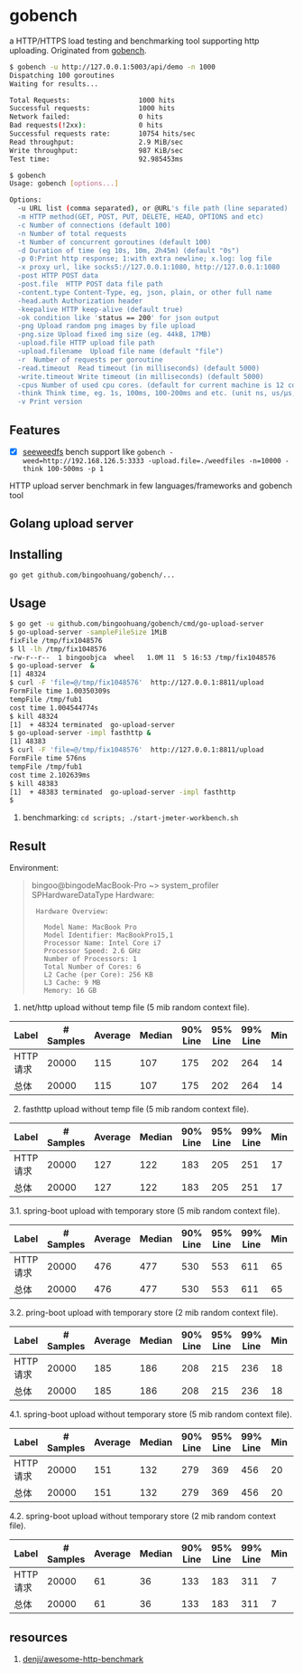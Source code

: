 # gobench

a HTTP/HTTPS load testing and benchmarking tool supporting http uploading. Originated from [gobench](https://github.com/cmpxchg16/gobench).

```bash
$ gobench -u http://127.0.0.1:5003/api/demo -n 1000
Dispatching 100 goroutines
Waiting for results...

Total Requests:                 1000 hits
Successful requests:            1000 hits
Network failed:                 0 hits
Bad requests(!2xx):             0 hits
Successful requests rate:       10754 hits/sec
Read throughput:                2.9 MiB/sec
Write throughput:               987 KiB/sec
Test time:                      92.985453ms

$ gobench
Usage: gobench [options...]

Options:
  -u URL list (comma separated), or @URL's file path (line separated)
  -m HTTP method(GET, POST, PUT, DELETE, HEAD, OPTIONS and etc)
  -c Number of connections (default 100)
  -n Number of total requests
  -t Number of concurrent goroutines (default 100)
  -d Duration of time (eg 10s, 10m, 2h45m) (default "0s")
  -p 0:Print http response; 1:with extra newline; x.log: log file
  -x proxy url, like socks5://127.0.0.1:1080, http://127.0.0.1:1080
  -post HTTP POST data
  -post.file  HTTP POST data file path
  -content.type Content-Type, eg, json, plain, or other full name
  -head.auth Authorization header
  -keepalive HTTP keep-alive (default true)
  -ok condition like 'status == 200' for json output
  -png Upload random png images by file upload
  -png.size Upload fixed img size (eg. 44kB, 17MB)
  -upload.file HTTP upload file path
  -upload.filename  Upload file name (default "file")
  -r  Number of requests per goroutine
  -read.timeout  Read timeout (in milliseconds) (default 5000)
  -write.timeout Write timeout (in milliseconds) (default 5000)
  -cpus Number of used cpu cores. (default for current machine is 12 cores)
  -think Think time, eg. 1s, 100ms, 100-200ms and etc. (unit ns, us/µs, ms, s, m, h)
  -v Print version
```

## Features

- [x] [seeweedfs](https://github.com/chrislusf/seaweedfs) bench support like `gobench -weed=http://192.168.126.5:3333 -upload.file=./weedfiles -n=10000 -think 100-500ms -p 1`

HTTP upload server benchmark in few languages/frameworks and gobench tool

## Golang upload server

## Installing

`go get github.com/bingoohuang/gobench/...`

## Usage

```bash
$ go get -u github.com/bingoohuang/gobench/cmd/go-upload-server
$ go-upload-server -sampleFileSize 1MiB
fixFile /tmp/fix1048576
$ ll -lh /tmp/fix1048576
-rw-r--r--  1 bingoobjca  wheel   1.0M 11  5 16:53 /tmp/fix1048576
$ go-upload-server  &
[1] 48324
$ curl -F 'file=@/tmp/fix1048576'  http://127.0.0.1:8811/upload
FormFile time 1.00350309s
tempFile /tmp/fub1
cost time 1.004544774s
$ kill 48324
[1]  + 48324 terminated  go-upload-server
$ go-upload-server -impl fasthttp &
[1] 48383
$ curl -F 'file=@/tmp/fix1048576'  http://127.0.0.1:8811/upload
FormFile time 576ns
tempFile /tmp/fub1
cost time 2.102639ms
$ kill 48383
[1]  + 48383 terminated  go-upload-server -impl fasthttp
$
```

1. benchmarking: `cd scripts; ./start-jmeter-workbench.sh`

## Result

Environment:

> bingoo@bingodeMacBook-Pro ~> system_profiler SPHardwareDataType
> Hardware:
>
>      Hardware Overview:
>
>        Model Name: MacBook Pro
>        Model Identifier: MacBookPro15,1
>        Processor Name: Intel Core i7
>        Processor Speed: 2.6 GHz
>        Number of Processors: 1
>        Total Number of Cores: 6
>        L2 Cache (per Core): 256 KB
>        L3 Cache: 9 MB
>        Memory: 16 GB

1. net/http upload without temp file (5 mib random context file).

| Label     | # Samples | Average | Median | 90% Line | 95% Line | 99% Line | Min | Max | Error % | Throughput | Received KB/sec | Sent KB/sec |
| --------- | --------- | ------- | ------ | -------- | -------- | -------- | --- | --- | ------- | ---------- | --------------- | ----------- |
| HTTP 请求 | 20000     | 115     | 107    | 175      | 202      | 264      | 14  | 887 | 0.000%  | 171.53983  | 12.56           | 878361.45   |
| 总体      | 20000     | 115     | 107    | 175      | 202      | 264      | 14  | 887 | 0.000%  | 171.53983  | 12.56           | 878361.45   |

2. fasthttp upload without temp file (5 mib random context file).

| Label     | # Samples | Average | Median | 90% Line | 95% Line | 99% Line | Min | Max | Error % | Throughput | Received KB/sec | Sent KB/sec |
| --------- | --------- | ------- | ------ | -------- | -------- | -------- | --- | --- | ------- | ---------- | --------------- | ----------- |
| HTTP 请求 | 20000     | 127     | 122    | 183      | 205      | 251      | 17  | 400 | 0.000%  | 154.58101  | 14.04           | 791524.64   |
| 总体      | 20000     | 127     | 122    | 183      | 205      | 251      | 17  | 400 | 0.000%  | 154.58101  | 14.04           | 791524.64   |

3.1. spring-boot upload with temporary store (5 mib random context file).

| Label     | # Samples | Average | Median | 90% Line | 95% Line | 99% Line | Min | Max | Error % | Throughput | Received KB/sec | Sent KB/sec |
| --------- | --------- | ------- | ------ | -------- | -------- | -------- | --- | --- | ------- | ---------- | --------------- | ----------- |
| HTTP 请求 | 20000     | 476     | 477    | 530      | 553      | 611      | 65  | 768 | 0.000%  | 41.83085   | 4.70            | 214192.88   |
| 总体      | 20000     | 476     | 477    | 530      | 553      | 611      | 65  | 768 | 0.000%  | 41.83085   | 4.70            | 214192.88   |

3.2. pring-boot upload with temporary store (2 mib random context file).

| Label     | # Samples | Average | Median | 90% Line | 95% Line | 99% Line | Min | Max | Error % | Throughput | Received KB/sec | Sent KB/sec |
| --------- | --------- | ------- | ------ | -------- | -------- | -------- | --- | --- | ------- | ---------- | --------------- | ----------- |
| HTTP 请求 | 20000     | 185     | 186    | 208      | 215      | 236      | 18  | 342 | 0.000%  | 107.12201  | 12.03           | 219434.30   |
| 总体      | 20000     | 185     | 186    | 208      | 215      | 236      | 18  | 342 | 0.000%  | 107.12201  | 12.03           | 219434.30   |

4.1. spring-boot upload without temporary store (5 mib random context file).

| Label     | # Samples | Average | Median | 90% Line | 95% Line | 99% Line | Min | Max | Error % | Throughput | Received KB/sec | Sent KB/sec |
| --------- | --------- | ------- | ------ | -------- | -------- | -------- | --- | --- | ------- | ---------- | --------------- | ----------- |
| HTTP 请求 | 20000     | 151     | 132    | 279      | 369      | 456      | 20  | 753 | 0.000%  | 130.06184  | 14.61           | 665975.44   |
| 总体      | 20000     | 151     | 132    | 279      | 369      | 456      | 20  | 753 | 0.000%  | 130.06184  | 14.61           | 665975.44   |

4.2. spring-boot upload without temporary store (2 mib random context file).

| Label     | # Samples | Average | Median | 90% Line | 95% Line | 99% Line | Min | Max | Error % | Throughput | Received KB/sec | Sent KB/sec |
| --------- | --------- | ------- | ------ | -------- | -------- | -------- | --- | --- | ------- | ---------- | --------------- | ----------- |
| HTTP 请求 | 20000     | 61      | 36     | 133      | 183      | 311      | 7   | 506 | 0.000%  | 319.89252  | 35.93           | 655284.50   |
| 总体      | 20000     | 61      | 36     | 133      | 183      | 311      | 7   | 506 | 0.000%  | 319.89252  | 35.93           | 655284.50   |

## resources

1. [denji/awesome-http-benchmark](https://github.com/denji/awesome-http-benchmark)
